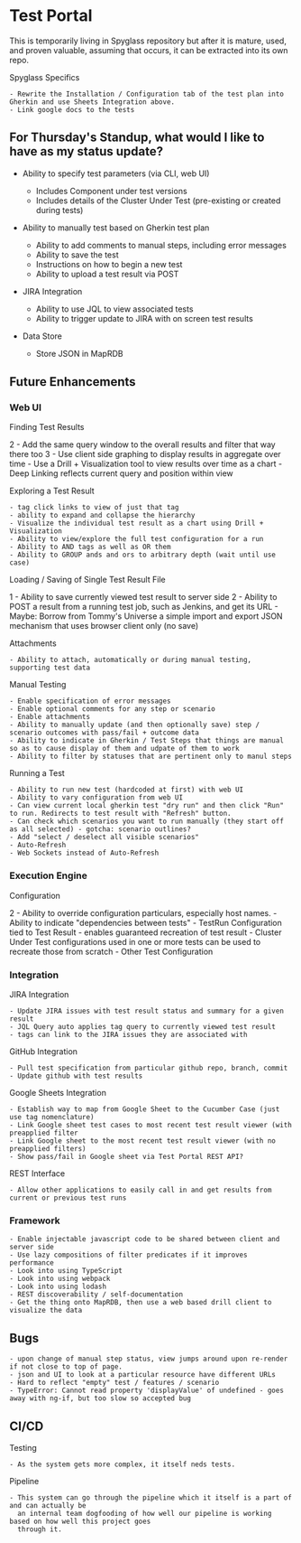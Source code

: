 # Test Portal

This is temporarily living in Spyglass repository but after it is mature, used, and proven valuable, assuming
that occurs, it can be extracted into its own repo.

Spyglass Specifics

    - Rewrite the Installation / Configuration tab of the test plan into Gherkin and use Sheets Integration above.
    - Link google docs to the tests

## For Thursday's Standup, what would I like to have as my status update?

- Ability to specify test parameters (via CLI, web UI)
    - Includes Component under test versions
    - Includes details of the Cluster Under Test (pre-existing or created during tests)
    
- Ability to manually test based on Gherkin test plan
    - Ability to add comments to manual steps, including error messages
    - Ability to save the test
    - Instructions on how to begin a new test
    - Ability to upload a test result via POST

- JIRA Integration
    - Ability to use JQL to view associated tests
    - Ability to trigger update to JIRA with on screen test results

- Data Store
    - Store JSON in MapRDB
    
## Future Enhancements

### Web UI

Finding Test Results

2   - Add the same query window to the overall results and filter that way there too
3   - Use client side graphing to display results in aggregate over time
    - Use a Drill + Visualization tool to view results over time as a chart
    - Deep Linking reflects current query and position within view

Exploring a Test Result

    - tag click links to view of just that tag
    - ability to expand and collapse the hierarchy
    - Visualize the individual test result as a chart using Drill + Visualization 
    - Ability to view/explore the full test configuration for a run
    - Ability to AND tags as well as OR them
    - Ability to GROUP ands and ors to arbitrary depth (wait until use case)

Loading / Saving of Single Test Result File 

1   - Ability to save currently viewed test result to server side
2   - Ability to POST a result from a running test job, such as Jenkins, and get its URL
    - Maybe: Borrow from Tommy's Universe a simple import and export JSON mechanism that uses browser client only (no save)

Attachments

    - Ability to attach, automatically or during manual testing, supporting test data

Manual Testing

    - Enable specification of error messages
    - Enable optional comments for any step or scenario
    - Enable attachments
    - Ability to manually update (and then optionally save) step / scenario outcomes with pass/fail + outcome data
    - Ability to indicate in Gherkin / Test Steps that things are manual so as to cause display of them and udpate of them to work
    - Ability to filter by statuses that are pertinent only to manul steps

Running a Test
    
    - Ability to run new test (hardcoded at first) with web UI
    - Ability to vary configuration from web UI
    - Can view current local gherkin test "dry run" and then click "Run" to run. Redirects to test result with "Refresh" button.
    - Can check which scenarios you want to run manually (they start off as all selected) - gotcha: scenario outlines?
    - Add "select / deselect all visible scenarios"
    - Auto-Refresh
    - Web Sockets instead of Auto-Refresh
    
### Execution Engine

Configuration

2   - Ability to override configuration particulars, especially host names.
    - Ability to indicate "dependencies between tests"
    - TestRun Configuration tied to Test Result - enables guaranteed recreation of test result
        - Cluster Under Test configurations used in one or more tests can be used to recreate those from scratch
        - Other Test Configuration

### Integration

JIRA Integration

    - Update JIRA issues with test result status and summary for a given result
    - JQL Query auto applies tag query to currently viewed test result
    - tags can link to the JIRA issues they are associated with
    
GitHub Integration

    - Pull test specification from particular github repo, branch, commit
    - Update github with test results

Google Sheets Integration

    - Establish way to map from Google Sheet to the Cucumber Case (just use tag nomenclature)
    - Link Google sheet test cases to most recent test result viewer (with preapplied filter
    - Link Google sheet to the most recent test result viewer (with no preapplied filters)
    - Show pass/fail in Google sheet via Test Portal REST API?
    
REST Interface

    - Allow other applications to easily call in and get results from current or previous test runs
    
### Framework
    
    - Enable injectable javascript code to be shared between client and server side
    - Use lazy compositions of filter predicates if it improves performance
    - Look into using TypeScript
    - Look into using webpack
    - Look into using lodash
    - REST discoverability / self-documentation
    - Get the thing onto MapRDB, then use a web based drill client to visualize the data
    
## Bugs

    - upon change of manual step status, view jumps around upon re-render if not close to top of page.
    - json and UI to look at a particular resource have different URLs
    - Hard to reflect "empty" test / features / scenario
    - TypeError: Cannot read property 'displayValue' of undefined - goes away with ng-if, but too slow so accepted bug
    
## CI/CD
    
Testing

    - As the system gets more complex, it itself neds tests. 
    
Pipeline

    - This system can go through the pipeline which it itself is a part of and can actually be 
      an internal team dogfooding of how well our pipeline is working based on how well this project goes
      through it.